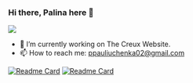 ### Hi there, Palina here 👋


<a href="https://www.linkedin.com/in/ppauliuchenka02/" target="blank"><img src="https://img.shields.io/badge/linkedin-%230077B5.svg?&style=for-the-badge&logo=linkedin&logoColor=white" /></a>

<!-- **ppauliuchenka02/ppauliuchenka02** is a ✨ _special_ ✨ repository because its `README.md` (this file) appears on your GitHub profile.

Here are some ideas to get you started: -->

- 🔭 I’m currently working on The Creux Website.
- 📫 How to reach me: ppauliuchenka02@gmail.com
<!-- - 🌱 I’m currently learning ...
- 👯 I’m looking to collaborate on ...
- 🤔 I’m looking for help with ...
- 💬 Ask me about ... -->
<!-- - 😄 Pronouns: ... -->
<!-- - ⚡ Fun fact:  -->

[![Readme Card](https://github-readme-stats.vercel.app/api/pin/?username=ppauliuchenka02&repo=arachnophobia)](https://github.com/anuraghazra/github-readme-stats)
[![Readme Card](https://github-readme-stats.vercel.app/api/pin/?username=ppauliuchenka02&repo=bandgeeks-news-app)](https://github.com/anuraghazra/github-readme-stats)
